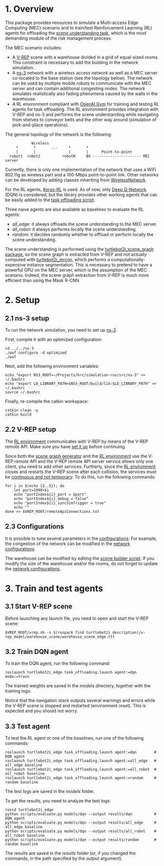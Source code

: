 # 1. Overview

This package provides resources to simulate a Multi-access Edge Computing (MEC) scenario and to train/test Reinforcement Learning (RL) agents for offloading the [scene understanding task](../turtlebot2i_mrcnn), which is the most demanding module of the risk management process.

The MEC scenario includes:
- A [V-REP](https://www.coppeliarobotics.com/) scene with a warehouse divided in a grid of equal-sized rooms. This constraint is necessary to add the building in the network simulation.
- A [ns-3](https://www.nsnam.org/) network with a wireless access network as well as a MEC server co-located to the base station (see the topology below). The network can be used by multiple mobile robots to communicate with the MEC server and can contain additional congesting nodes. The network simulates realistically also fading phenomena caused by the walls in the warehouse.
- A RL environment compliant with [OpenAI Gym](https://gym.openai.com/) for training and testing RL agents for task offloading. The RL environment provides integration with V-REP and ns-3 and performs the scene understanding while navigating from shelves to conveyor belts and the other way around (simulation of pick-and-place operations).

The general topology of the network is the following:
```
            Wireless
     *       *       ...     *       *
     |       |               |       |      Point-to-point
  robot1  robot2          robotN     BS ---------------------- MEC server
```

Currently, there is only one implementation of the network that uses a WiFi 802.11g as wireless part and a 100-Mbps point-to-point link. Other networks can be developed by adding classes inheriting from [WirelessNetwork](include/turtlebot2i_edge/wireless.h).

For the RL agents, [Keras-RL](https://keras-rl.readthedocs.io/en/latest/) is used. As of now, only [Deep Q-Network](https://keras-rl.readthedocs.io/en/latest/agents/dqn/) (DQN) is considered, but the library provides other working agents that can be easily added to the  [task offloading script](scripts/task_offloading.py).

Three naive agents are also available as baselines to evaluate the RL agents:
- *all_edge*: it always offloads the scene understanding to the MEC server.
- *all_robot*: it always performs locally the scene understanding. 
- *random*: it decides randomly whether to offload or perform locally the scene understanding.

The scene understanding is performed using the [turtlebot2i_scene_graph package](../turtlebot2i_scene_graph), so the scene graph is extracted from V-REP and not actually computed with [turtlebot2i_mrcnn](../turtlebot2i_mrcnn), which performs a computationally-expensive instance segmentation. This is necessary to pretend to have a powerful GPU on the MEC server, which is the assumption of the MEC scenario. Indeed, the scene graph extraction from V-REP is much more efficient than using the Mask R-CNN.  

# 2. Setup

## 2.1 ns-3 setup

To run the network simulation, you need to set up [ns-3](../../ns-3).

First, compile it with an optimized configuration:
```
cd ../../ns-3
./waf configure -d optimized
./waf
```

Next, add the following environment variables:
```
echo "export NS3_ROOT=~/Projects/hrc/simulation-ros/src/ns-3" >> ~/.bashrc
echo "export LD_LIBRARY_PATH=$NS3_ROOT/build/lib:$LD_LIBRARY_PATH" >> ~/.bashrc
source ~/.bashrc
```

Finally, re-compile the catkin workspace:
```
catkin clean -y
catkin build
```

## 2.2 V-REP setup

The [RL environment](src/turtlebot2i_edge/_task_offloading_env.py) communicates with V-REP by means of the V-REP remote API. Make sure you have [set it up](../../../doc/README.md#54-using-python-vrep-remote-api-optional) before continuing.

Since both the [scene graph generator](../turtlebot2i_scene_graph/src/turtlebot2i_scene_graph/_scene_graph_generator.py) and the [RL environment](src/turtlebot2i_edge/_task_offloading_env.py) use the V-REP remote API and the V-REP remote API server service allows only one client, you need to add other services. Furtherly, since the [RL environment](src/turtlebot2i_edge/_task_offloading_env.py) closes and restarts the V-REP scene after each collision, the services must be [continuous and not temporary](https://www.coppeliarobotics.com/helpFiles/en/remoteApiServerSide.htm). To do this, run the following commands:
```
for i in $(echo {2..5}); do
    let port=1998+$i
    echo "portIndex${i}_port = $port"
    echo "portIndex${i}_debug = false"
    echo "portIndex${i}_syncSimTrigger = true"
    echo ""
done >> $VREP_ROOT/remoteApiConnections.txt
```

## 2.3 Configurations

It is possible to tune several parameters in the [configurations](config). For example, the congestion of the network can be modified in the [network configurations](config/network.yaml).

The warehouse can be modified by editing the [scene builder script](../turtlebot2i_description/v-rep_model/warehouse_scene/vrep_scripts/scene_builder_edge.lua). If you modify the size of the warehouse and/or the rooms, do not forget to update the [network configurations](config/network.yaml). 

# 3. Train and test agents

## 3.1 Start V-REP scene

Before launching any launch file, you need to open and start the V-REP scene:
```
$VREP_ROOT/vrep.sh -s $(rospack find turtlebot2i_description)/v-rep_model/warehouse_scene/warehouse_scene_edge.ttt
```
## 3.2 Train DQN agent

To train the DQN agent, run the following command:
```
roslaunch turtlebot2i_edge task_offloading.launch agent:=dqn mode:=train
```
The trained weights are saved in the *models* directory, together with the training logs.

Notice that the navigation stack outputs several warnings and errors while the V-REP scene is stopped and restarted (environment reset). This is expected and you should not worry.

## 3.3 Test agent

To test the RL agent or one of the baselines, run one of the following commands:
```
roslaunch turtlebot2i_edge task_offloading.launch agent:=dqn        # DQN agent
roslaunch turtlebot2i_edge task_offloading.launch agent:=all_edge   # all_edge baseline
roslaunch turtlebot2i_edge task_offloading.launch agent:=all_robot  # all_robot baseline
roslaunch turtlebot2i_edge task_offloading.launch agent:=random     # random baseline
```
The test logs are saved in the *models* folder.

To get the results, you need to analyze the test logs:
```
roscd turtlebot2i_edge
python scripts/evaluate.py models/dqn --output results/dqn          # DQN agent
python scripts/evaluate.py models/dqn --output results/all_edge     # all_edge baseline
python scripts/evaluate.py models/dqn --output results/all_robot    # all_robot baseline
python scripts/evaluate.py models/dqn --output results/random       # random baseline
```
The results are saved in the *results* folder (or, if you changed the commands, in the path specified by the *output* argument).
